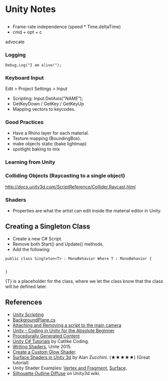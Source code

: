 # Unity Notes

## 

* Frame-rate independence (speed * Time.deltaTime)
* cmd + opt + c

advocate


### Logging

```
Debug.Log("I am alive!");
```

### Keyboard Input

Edit > Project Settings > Input

* Scripting: Input.GetAxis(“_NAME_”);
* GetKeyDown / GetKey / GetKeyUp
* Mapping vectors to keycodes.


### Good Practices

* Have a Rhino layer for each material.
* Texture mapping (BoundingBox).
* make objects static (bake lightmap)
* spotlight baking to mix


### Learning from Unity

### Colliding Objects (Raycasting to a single object)

http://docs.unity3d.com/ScriptReference/Collider.Raycast.html

### Shaders

* Properties are what the artist can edit inside the material editor in Unity.

## Creating a Singleton Class

* Create a new C# Script.
* Remove both Start() and Update() methods.
* Add the following:

```
public class Singleton<T> : MonoBehavior Where T : MonoBehavior {


}
```

{T} is a placeholder for the class, where we let the class know that the class will be defined later.

## References

* [Unity Scripting](http://docs.unity3d.com/Manual/ScriptingSection.html)
* [BackgroundPlane.cs](https://gist.github.com/pyrobot/4363640)
* [Attaching and Removing a script to the main camera](http://answers.unity3d.com/questions/255799/attaching-and-removing-a-script-to-the-main-camera.html)
* [Unity - Coding in Unity for the Absolute Beginner](https://unity3d.com/learn/tutorials/modules/beginner/live-training-archive/coding-for-the-absolute-beginner)
* [Procedurally Generated Content](http://www.xataka.com/videojuegos/procedurally-generated-content-la-revolucion-de-los-videojuegos-es-ahora-aunque-llevamos-40-anos-creandola?utm_source=twitter.com&utm_medium=social&utm_campaign=buffer&utm_content=buffer71420)
* [Unity C# Tutorials](http://catlikecoding.com/unity/tutorials/procedural-grid/) by Catlike Coding.
* [Writing Shaders](https://www.youtube.com/watch?v=epixwRw80MM), Unite 2015.
* [Create a Custom Glow Shader](https://www.youtube.com/watch?v=nZZ6MDY3JOk).
* [Surface Shaders in Unity 3d](http://www.alanzucconi.com/2015/06/17/surface-shaders-in-unity3d/) by Alan Zucchini. (★★★★★) (Great tutorial)
* Unity Shader Examples: [Vertex and Fragment](http://docs.unity3d.com/Manual/SL-VertexFragmentShaderExamples.html), [Surface](http://docs.unity3d.com/Manual/SL-SurfaceShaderExamples.html).
* [Silhouette Outline Diffuse](http://wiki.unity3d.com/index.php?title=Silhouette-Outlined_Diffuse) on Unity3d wiki.
